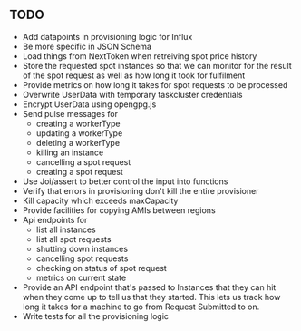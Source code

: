 ## TODO

* Add datapoints in provisioning logic for Influx
* Be more specific in JSON Schema
* Load things from NextToken when retreiving spot price history
* Store the requested spot instances so that we can monitor for the
  result of the spot request as well as how long it took for fulfilment
* Provide metrics on how long it takes for spot requests to be processed
* Overwrite UserData with temporary taskcluster credentials
* Encrypt UserData using opengpg.js
* Send pulse messages for
  * creating a workerType
  * updating a workerType
  * deleting a workerType
  * killing an instance
  * cancelling a spot request
  * creating a spot request
* Use Joi/assert to better control the input into functions
* Verify that errors in provisioning don't kill the entire
  provisioner
* Kill capacity which exceeds maxCapacity
* Provide facilities for copying AMIs between regions
* Api endpoints for
  * list all instances
  * list all spot requests
  * shutting down instances
  * cancelling spot requests
  * checking on status of spot request
  * metrics on current state
* Provide an API endpoint that's passed to Instances that they
  can hit when they come up to tell us that they started.  This
  lets us track how long it takes for a machine to go from Request
  Submitted to on.
* Write tests for all the provisioning logic
